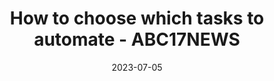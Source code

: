 ---
category:
- .nan
date: 2023-07-05
keyword_suggestion: ubuntu install docker
post_inspiration: https://abc17news.com/stacker-money/2023/05/01/how-to-choose-which-tasks-to-automate/
silot_terms: digital automation
title: How to choose which tasks to <b>automate</b> - ABC17NEWS
---